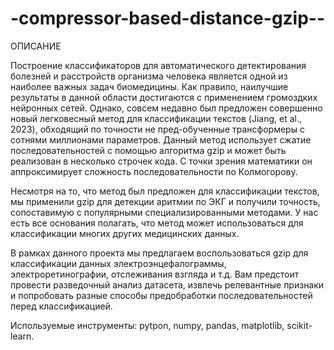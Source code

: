 # -compressor-based-distance-gzip--

ОПИСАНИЕ

Построение классификаторов для автоматического детектирования болезней и расстройств организма человека является одной из наиболее важных задач биомедицины. Как правило, наилучшие результаты в данной области достигаются с применением громоздких нейронных сетей. Однако, совсем недавно был предложен совершенно новый легковесный метод для классификации текстов (Jiang, et al., 2023), обходящий по точности не пред-обученные трансформеры с сотнями миллионами параметров. Данный метод использует сжатие последовательностей с помощью алгоритма gzip и может быть реализован в несколько строчек кода. С точки зрения математики он аппроксимирует сложность последовательности по Колмогорову.

Несмотря на то, что метод был предложен для классификации текстов, мы применили gzip для детекции аритмии по ЭКГ и получили точность, сопоставимую с популярными специализированными методами. У нас есть все основания полагать, что метод может использоваться для классификации многих других медицинских данных.

В рамках данного проекта мы предлагаем воспользоваться gzip для классификации данных электроэнцефалограммы, электроретинографии, отслеживания взгляда и т.д. Вам предстоит провести разведочный анализ датасета, извлечь релевантные признаки и попробовать разные способы предобработки последовательностей перед классификацией.

Используемые инструменты: pytpon, numpy, pandas, matplotlib, scikit-learn.
